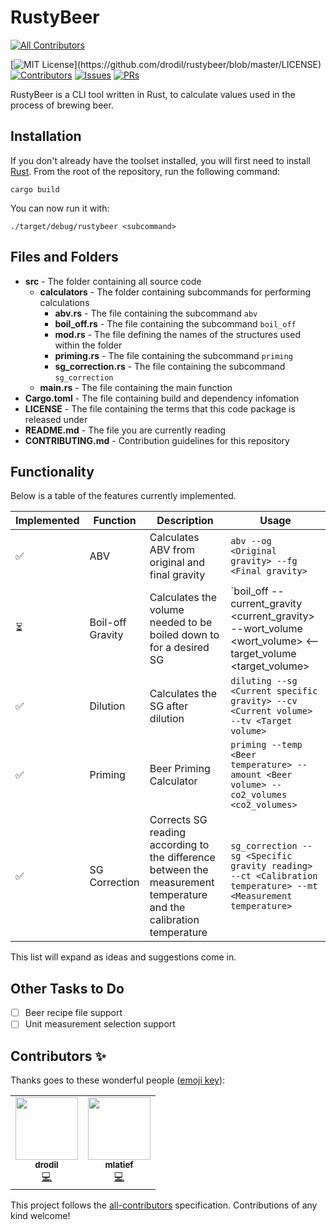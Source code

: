 # RustyBeer
<!-- ALL-CONTRIBUTORS-BADGE:START - Do not remove or modify this section -->
[![All Contributors](https://img.shields.io/badge/all_contributors-2-orange.svg?style=flat-square)](#contributors-)
<!-- ALL-CONTRIBUTORS-BADGE:END -->

[![MIT License](https://img.shields.io/apm/l/atomic-design-ui.svg?)](https://github.com/drodil/rustybeer/blob/master/LICENSE)
[![Contributors](https://img.shields.io/github/contributors/drodil/rustybeer.svg?style=flat)]()
[![Issues](https://img.shields.io/github/issues-raw/drodil/rustybeer.svg?maxAge=25000)](https://github.com/drodil/rustybeer/issues)
[![PRs](https://img.shields.io/github/issues-pr/drodil/rustybeer.svg?style=flat)](https://github.com/drodil/rustybeer/pulls)

RustyBeer is a CLI tool written in Rust, to calculate values used in the process of brewing beer.

## Installation

If you don't already have the toolset installed, you will first need to install [Rust](https://doc.rust-lang.org/book/ch01-01-installation.html).
From the root of the repository, run the following command:
```shell
cargo build
```
You can now run it with:
```shell
./target/debug/rustybeer <subcommand>
```

## Files and Folders

- **src** - The folder containing all source code
  - **calculators** - The folder containing subcommands for performing calculations
    - **abv.rs** - The file containing the subcommand `abv`
    - **boil_off.rs** - The file containing the subcommand `boil_off`
    - **mod.rs** - The file defining the names of the structures used within the folder
    - **priming.rs** - The file containing the subcommand `priming`
    - **sg_correction.rs** - The file containing the subcommand `sg_correction`
  - **main.rs** - The file containing the main function
- **Cargo.toml** - The file containing build and dependency infomation
- **LICENSE** - The file containing the terms that this code package is released under
- **README.md** - The file you are currently reading
- **CONTRIBUTING.md** - Contribution guidelines for this repository

## Functionality

Below is a table of the features currently implemented.

Implemented                   | Function      | Description                                    | Usage
------------------------------|---------------|------------------------------------------------|-------
:white_check_mark:            | ABV           | Calculates ABV from original and final gravity | `abv --og <Original gravity> --fg <Final gravity>`
:hourglass_flowing_sand:      | Boil-off Gravity| Calculates the volume needed to be boiled down to for a desired SG | `boil_off --current_gravity <current_gravity> --wort_volume <wort_volume> <--target_volume <target_volume>|--desired_gravity <desired_gravity>>`
:white_check_mark:            | Dilution      | Calculates the SG after dilution | `diluting --sg <Current specific gravity> --cv <Current volume> --tv <Target volume>`
:white_check_mark:            | Priming       | Beer Priming Calculator                        | `priming --temp <Beer temperature> --amount <Beer volume> --co2_volumes <co2_volumes>`
:white_check_mark:            | SG Correction | Corrects SG reading according to the difference between the measurement temperature and the calibration temperature | `sg_correction --sg <Specific gravity reading> --ct <Calibration temperature> --mt <Measurement temperature>`

This list will expand as ideas and suggestions come in.

## Other Tasks to Do

- [ ] Beer recipe file support
- [ ] Unit measurement selection support

## Contributors ✨

Thanks goes to these wonderful people ([emoji key](https://allcontributors.org/docs/en/emoji-key)):

<!-- ALL-CONTRIBUTORS-LIST:START - Do not remove or modify this section -->
<!-- prettier-ignore-start -->
<!-- markdownlint-disable -->
<table>
  <tr>
    <td align="center"><a href="https://drodil.kapsi.fi"><img src="https://avatars0.githubusercontent.com/u/1178319?v=4" width="100px;" alt=""/><br /><sub><b>drodil</b></sub></a><br /><a href="https://github.com/drodil/rustybeer/commits?author=drodil" title="Code">💻</a></td>
    <td align="center"><a href="https://github.com/mlatief"><img src="https://avatars3.githubusercontent.com/u/462098?v=4" width="100px;" alt=""/><br /><sub><b>mlatief</b></sub></a><br /><a href="https://github.com/drodil/rustybeer/commits?author=mlatief" title="Code">💻</a></td>
  </tr>
</table>

<!-- markdownlint-enable -->
<!-- prettier-ignore-end -->
<!-- ALL-CONTRIBUTORS-LIST:END -->

This project follows the [all-contributors](https://github.com/all-contributors/all-contributors) specification. Contributions of any kind welcome!